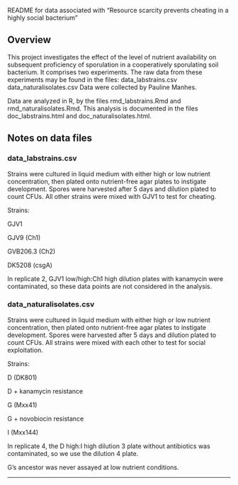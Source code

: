 README for data associated with “Resource scarcity prevents cheating in a highly social bacterium”

## Overview
This project investigates the effect of the level of nutrient availability on subsequent proficiency of sporulation in a cooperatively sporulating soil bacterium. It comprises two experiments. The raw data from these experiments may be found in the files:
data_labstrains.csv
data_naturalisolates.csv
Data were collected by Pauline Manhes.

Data are analyzed in R, by the files rmd_labstrains.Rmd and rmd_naturalisolates.Rmd. This analysis is documented in the files doc_labstrains.html and doc_naturalisolates.html.

## Notes on data files
### data_labstrains.csv

Strains were cultured in liquid medium with either high or low nutrient concentration, then plated onto nutrient-free agar plates to instigate development. Spores were harvested after 5 days and dilution plated to count CFUs. All other strains were mixed with GJV1 to test for cheating.

Strains:

GJV1

GJV9 (Ch1)

GVB206.3 (Ch2)

DK5208 (csgA)

In replicate 2, GJV1 low/high:Ch1 high dilution plates with kanamycin were contaminated, so these data points are not considered in the analysis.

### data_naturalisolates.csv

Strains were cultured in liquid medium with either high or low nutrient concentration, then plated onto nutrient-free agar plates to instigate development. Spores were harvested after 5 days and dilution plated to count CFUs. All strains were mixed with each other to test for social exploitation.

Strains:

D (DK801)

D + kanamycin resistance

G (Mxx41)

G + novobiocin resistance

I (Mxx144)


In replicate 4, the D high:I high dilution 3 plate without antibiotics was contaminated, so we use the dilution 4 plate.


G’s ancestor was never assayed at low nutrient conditions.

---------
